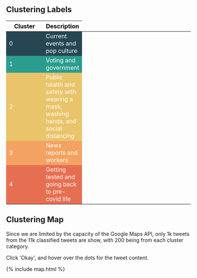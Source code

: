 ## Clustering Labels

<table style="color: white">
<colgroup>
<col width="20%" />
<col width="20%" />
<col width="20%" />
<col width="20%" />
<col width="20%" />
</colgroup>
<thead>
<tr class="header" style="color: Black">
<th>Cluster</th>
<th>Description</th>
</tr>
</thead>
<tbody>
  
<tr style="background-color: #264653">
<td markdown="span"> 0 </td>
<td markdown="span"> Current events and pop culture</td>
</tr>
  
<tr style="background-color: #2a9d8f">
<td markdown="span"> 1 </td>
<td markdown="span">Voting and government</td>
</tr>

<tr style="background-color: #e9c46a">
<td markdown="span"> 2 </td>
<td markdown="span">Public health and safety with wearing a mask, washing hands, and social distancing</td>
</tr>

<tr style="background-color: #f4a261">
<td markdown="span"> 3 </td>
<td markdown="span">News reports and workers</td>
</tr>

<tr style="background-color: #e76f51">
<td markdown="span"> 4 </td>
<td markdown="span">Getting tested and going back to pre-covid life</td>
</tr>

</tbody>
</table>

## Clustering Map
Since we are limited by the capacity of the Google Maps API, only 1k tweets from the 11k classified tweets are show, with 200 being from each cluster category.

Click 'Okay', and hover over the dots for the tweet content.

{% include map.html %}

